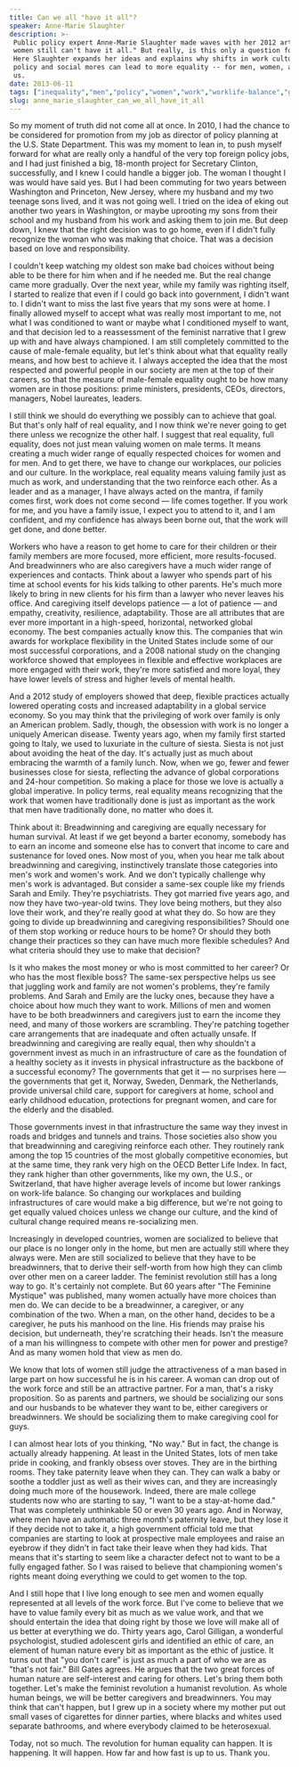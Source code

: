 ```yaml
---
title: Can we all "have it all"?
speaker: Anne-Marie Slaughter
description: >-
 Public policy expert Anne-Marie Slaughter made waves with her 2012 article, "Why
 women still can't have it all." But really, is this only a question for women?
 Here Slaughter expands her ideas and explains why shifts in work culture, public
 policy and social mores can lead to more equality -- for men, women, all of
 us.
date: 2013-06-11
tags: ["inequality","men","policy","women","work","worklife-balance","gender-equality"]
slug: anne_marie_slaughter_can_we_all_have_it_all
---
```


So my moment of truth did not come all at once. In 2010, I had the chance to be considered
for promotion from my job as director of policy planning at the U.S. State Department.
This was my moment to lean in, to push myself forward for what are really only a handful
of the very top foreign policy jobs, and I had just finished a big, 18-month project for
Secretary Clinton, successfully, and I knew I could handle a bigger job. The woman I
thought I was would have said yes. But I had been commuting for two years between
Washington and Princeton, New Jersey, where my husband and my two teenage sons lived, and
it was not going well. I tried on the idea of eking out another two years in Washington,
or maybe uprooting my sons from their school and my husband from his work and asking them
to join me. But deep down, I knew that the right decision was to go home, even if I didn't
fully recognize the woman who was making that choice. That was a decision based on love and
responsibility.

I couldn't keep watching my oldest son make bad choices without being able to be there for
him when and if he needed me. But the real change came more gradually. Over the next year,
while my family was righting itself, I started to realize that even if I could go back
into government, I didn't want to. I didn't want to miss the last five years that my sons
were at home. I finally allowed myself to accept what was really most important to me, not
what I was conditioned to want or maybe what I conditioned myself to want, and that
decision led to a reassessment of the feminist narrative that I grew up with and have
always championed. I am still completely committed to the cause of male-female equality,
but let's think about what that equality really means, and how best to achieve it. I
always accepted the idea that the most respected and powerful people in our society are
men at the top of their careers, so that the measure of male-female equality ought to be
how many women are in those positions: prime ministers, presidents, CEOs, directors,
managers, Nobel laureates, leaders.

I still think we should do everything we possibly can to achieve that goal. But that's
only half of real equality, and I now think we're never going to get there unless we
recognize the other half. I suggest that real equality, full equality, does not just mean
valuing women on male terms. It means creating a much wider range of equally respected
choices for women and for men. And to get there, we have to change our workplaces, our
policies and our culture. In the workplace, real equality means valuing family just as much
as work, and understanding that the two reinforce each other. As a leader and as a
manager, I have always acted on the mantra, if family comes first, work does not come
second — life comes together. If you work for me, and you have a family issue, I expect
you to attend to it, and I am confident, and my confidence has always been borne out, that
the work will get done, and done better.

Workers who have a reason to get home to care for their children or their family members
are more focused, more efficient, more results-focused. And breadwinners who are also
caregivers have a much wider range of experiences and contacts. Think about a lawyer who
spends part of his time at school events for his kids talking to other parents. He's much
more likely to bring in new clients for his firm than a lawyer who never leaves his
office. And caregiving itself develops patience — a lot of patience — and empathy,
creativity, resilience, adaptability. Those are all attributes that are ever more
important in a high-speed, horizontal, networked global economy. The best companies
actually know this. The companies that win awards for workplace flexibility in the United
States include some of our most successful corporations, and a 2008 national study on the
changing workforce showed that employees in flexible and effective workplaces are more
engaged with their work, they're more satisfied and more loyal, they have lower levels of
stress and higher levels of mental health.

And a 2012 study of employers showed that deep, flexible practices actually lowered
operating costs and increased adaptability in a global service economy. So you may think
that the privileging of work over family is only an American problem. Sadly, though, the
obsession with work is no longer a uniquely American disease. Twenty years ago, when my
family first started going to Italy, we used to luxuriate in the culture of siesta. Siesta
is not just about avoiding the heat of the day. It's actually just as much about embracing
the warmth of a family lunch. Now, when we go, fewer and fewer businesses close for
siesta, reflecting the advance of global corporations and 24-hour competition. So making a
place for those we love is actually a global imperative. In policy terms, real equality
means recognizing that the work that women have traditionally done is just as important as
the work that men have traditionally done, no matter who does it.

Think about it: Breadwinning and caregiving are equally necessary for human survival. At
least if we get beyond a barter economy, somebody has to earn an income and someone else
has to convert that income to care and sustenance for loved ones. Now most of you, when you
hear me talk about breadwinning and caregiving, instinctively translate those categories
into men's work and women's work. And we don't typically challenge why men's work is
advantaged. But consider a same-sex couple like my friends Sarah and Emily. They're
psychiatrists. They got married five years ago, and now they have two-year-old twins. They
love being mothers, but they also love their work, and they're really good at what they
do. So how are they going to divide up breadwinning and caregiving responsibilities?
Should one of them stop working or reduce hours to be home? Or should they both change
their practices so they can have much more flexible schedules? And what criteria should
they use to make that decision?

Is it who makes the most money or who is most committed to her career? Or who has the most
flexible boss? The same-sex perspective helps us see that juggling work and family are not
women's problems, they're family problems. And Sarah and Emily are the lucky ones, because
they have a choice about how much they want to work. Millions of men and women have to be
both breadwinners and caregivers just to earn the income they need, and many of those
workers are scrambling. They're patching together care arrangements that are inadequate
and often actually unsafe. If breadwinning and caregiving are really equal, then why
shouldn't a government invest as much in an infrastructure of care as the foundation of a
healthy society as it invests in physical infrastructure as the backbone of a successful
economy? The governments that get it — no surprises here — the governments that get it,
Norway, Sweden, Denmark, the Netherlands, provide universal child care, support for
caregivers at home, school and early childhood education, protections for pregnant women,
and care for the elderly and the disabled.

Those governments invest in that infrastructure the same way they invest in roads and
bridges and tunnels and trains. Those societies also show you that breadwinning and
caregiving reinforce each other. They routinely rank among the top 15 countries of the
most globally competitive economies, but at the same time, they rank very high on the OECD
Better Life Index. In fact, they rank higher than other governments, like my own, the
U.S., or Switzerland, that have higher average levels of income but lower rankings on
work-life balance. So changing our workplaces and building infrastructures of care would
make a big difference, but we're not going to get equally valued choices unless we change
our culture, and the kind of cultural change required means re-socializing men.

Increasingly in developed countries, women are socialized to believe that our place is no
longer only in the home, but men are actually still where they always were. Men are still
socialized to believe that they have to be breadwinners, that to derive their self-worth
from how high they can climb over other men on a career ladder. The feminist revolution
still has a long way to go. It's certainly not complete. But 60 years after "The Feminine
Mystique" was published, many women actually have more choices than men do. We can decide
to be a breadwinner, a caregiver, or any combination of the two. When a man, on the other
hand, decides to be a caregiver, he puts his manhood on the line. His friends may praise
his decision, but underneath, they're scratching their heads. Isn't the measure of a man
his willingness to compete with other men for power and prestige? And as many women hold
that view as men do.

We know that lots of women still judge the attractiveness of a man based in large part on
how successful he is in his career. A woman can drop out of the work force and still be an
attractive partner. For a man, that's a risky proposition. So as parents and partners, we
should be socializing our sons and our husbands to be whatever they want to be, either
caregivers or breadwinners. We should be socializing them to make caregiving cool for
guys. 

I can almost hear lots of you thinking, "No way." But in fact, the change is actually
already happening. At least in the United States, lots of men take pride in cooking, and
frankly obsess over stoves. They are in the birthing rooms. They take paternity leave when
they can. They can walk a baby or soothe a toddler just as well as their wives can, and
they are increasingly doing much more of the housework. Indeed, there are male college
students now who are starting to say, "I want to be a stay-at-home dad." That was
completely unthinkable 50 or even 30 years ago. And in Norway, where men have an automatic
three month's paternity leave, but they lose it if they decide not to take it, a high
government official told me that companies are starting to look at prospective male
employees and raise an eyebrow if they didn't in fact take their leave when they had kids.
That means that it's starting to seem like a character defect not to want to be a fully
engaged father. So I was raised to believe that championing women's rights meant doing
everything we could to get women to the top.

And I still hope that I live long enough to see men and women equally represented at all
levels of the work force. But I've come to believe that we have to value family every bit
as much as we value work, and that we should entertain the idea that doing right by those
we love will make all of us better at everything we do. Thirty years ago, Carol Gilligan, a
wonderful psychologist, studied adolescent girls and identified an ethic of care, an
element of human nature every bit as important as the ethic of justice. It turns out that
"you don't care" is just as much a part of who we are as "that's not fair." Bill Gates
agrees. He argues that the two great forces of human nature are self-interest and caring
for others. Let's bring them both together. Let's make the feminist revolution a humanist
revolution. As whole human beings, we will be better caregivers and breadwinners. You may
think that can't happen, but I grew up in a society where my mother put out small vases of
cigarettes for dinner parties, where blacks and whites used separate bathrooms, and where
everybody claimed to be heterosexual.

Today, not so much. The revolution for human equality can happen. It is happening. It will
happen. How far and how fast is up to us. Thank you.

<!--
ad_duration=3.33
event="TEDGlobal 2013"
external_start_time=0
intro_duration=11.82
is_subtitle_required="False"
is_talk_featured="True"
language="en"
language_swap="False"
native_language="en"
number_of_related_talks=6
number_of_speakers=1
number_of_subtitled_videos=24
number_of_tags=7
number_of_talk_download_languages=24
number_of_talk_more_resources=0
number_of_talk_recommendations=0
number_of_talks_take_actions=0
post_ad_duration=0.83
published_timestamp="2014-03-12 15:20:29"
recording_date="2013-06-11"
speaker_description="Public policy thinker"
speaker_is_published=1
speaker_name="Anne-Marie Slaughter"
talk_name="Can we all \"have it all\"?"
talks_tags=["inequality","men","policy","women","work","worklife-balance","gender-equality"]
url_photo_speaker="https://pe.tedcdn.com/images/ted/e490d8c8b2fad4d1d294439e7dc40f9a50513687_254x191.jpg"
url_photo_talk="https://s3.amazonaws.com/talkstar-photos/uploads/f055c8e4-af17-47f7-a4d2-41f2aabb8c18/AnneMarieSlaughter_2013G-embed.jpg"
url_webpage="https://www.ted.com/talks/anne_marie_slaughter_can_we_all_have_it_all"
video_type_name="TED Stage Talk"
-->